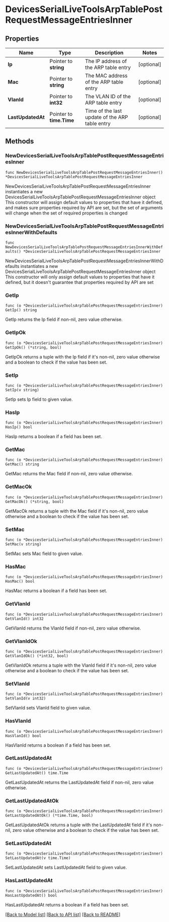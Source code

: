 # DevicesSerialLiveToolsArpTablePostRequestMessageEntriesInner

## Properties

Name | Type | Description | Notes
------------ | ------------- | ------------- | -------------
**Ip** | Pointer to **string** | The IP address of the ARP table entry | [optional] 
**Mac** | Pointer to **string** | The MAC address of the ARP table entry | [optional] 
**VlanId** | Pointer to **int32** | The VLAN ID of the ARP table entry | [optional] 
**LastUpdatedAt** | Pointer to **time.Time** | Time of the last update of the ARP table entry | [optional] 

## Methods

### NewDevicesSerialLiveToolsArpTablePostRequestMessageEntriesInner

`func NewDevicesSerialLiveToolsArpTablePostRequestMessageEntriesInner() *DevicesSerialLiveToolsArpTablePostRequestMessageEntriesInner`

NewDevicesSerialLiveToolsArpTablePostRequestMessageEntriesInner instantiates a new DevicesSerialLiveToolsArpTablePostRequestMessageEntriesInner object
This constructor will assign default values to properties that have it defined,
and makes sure properties required by API are set, but the set of arguments
will change when the set of required properties is changed

### NewDevicesSerialLiveToolsArpTablePostRequestMessageEntriesInnerWithDefaults

`func NewDevicesSerialLiveToolsArpTablePostRequestMessageEntriesInnerWithDefaults() *DevicesSerialLiveToolsArpTablePostRequestMessageEntriesInner`

NewDevicesSerialLiveToolsArpTablePostRequestMessageEntriesInnerWithDefaults instantiates a new DevicesSerialLiveToolsArpTablePostRequestMessageEntriesInner object
This constructor will only assign default values to properties that have it defined,
but it doesn't guarantee that properties required by API are set

### GetIp

`func (o *DevicesSerialLiveToolsArpTablePostRequestMessageEntriesInner) GetIp() string`

GetIp returns the Ip field if non-nil, zero value otherwise.

### GetIpOk

`func (o *DevicesSerialLiveToolsArpTablePostRequestMessageEntriesInner) GetIpOk() (*string, bool)`

GetIpOk returns a tuple with the Ip field if it's non-nil, zero value otherwise
and a boolean to check if the value has been set.

### SetIp

`func (o *DevicesSerialLiveToolsArpTablePostRequestMessageEntriesInner) SetIp(v string)`

SetIp sets Ip field to given value.

### HasIp

`func (o *DevicesSerialLiveToolsArpTablePostRequestMessageEntriesInner) HasIp() bool`

HasIp returns a boolean if a field has been set.

### GetMac

`func (o *DevicesSerialLiveToolsArpTablePostRequestMessageEntriesInner) GetMac() string`

GetMac returns the Mac field if non-nil, zero value otherwise.

### GetMacOk

`func (o *DevicesSerialLiveToolsArpTablePostRequestMessageEntriesInner) GetMacOk() (*string, bool)`

GetMacOk returns a tuple with the Mac field if it's non-nil, zero value otherwise
and a boolean to check if the value has been set.

### SetMac

`func (o *DevicesSerialLiveToolsArpTablePostRequestMessageEntriesInner) SetMac(v string)`

SetMac sets Mac field to given value.

### HasMac

`func (o *DevicesSerialLiveToolsArpTablePostRequestMessageEntriesInner) HasMac() bool`

HasMac returns a boolean if a field has been set.

### GetVlanId

`func (o *DevicesSerialLiveToolsArpTablePostRequestMessageEntriesInner) GetVlanId() int32`

GetVlanId returns the VlanId field if non-nil, zero value otherwise.

### GetVlanIdOk

`func (o *DevicesSerialLiveToolsArpTablePostRequestMessageEntriesInner) GetVlanIdOk() (*int32, bool)`

GetVlanIdOk returns a tuple with the VlanId field if it's non-nil, zero value otherwise
and a boolean to check if the value has been set.

### SetVlanId

`func (o *DevicesSerialLiveToolsArpTablePostRequestMessageEntriesInner) SetVlanId(v int32)`

SetVlanId sets VlanId field to given value.

### HasVlanId

`func (o *DevicesSerialLiveToolsArpTablePostRequestMessageEntriesInner) HasVlanId() bool`

HasVlanId returns a boolean if a field has been set.

### GetLastUpdatedAt

`func (o *DevicesSerialLiveToolsArpTablePostRequestMessageEntriesInner) GetLastUpdatedAt() time.Time`

GetLastUpdatedAt returns the LastUpdatedAt field if non-nil, zero value otherwise.

### GetLastUpdatedAtOk

`func (o *DevicesSerialLiveToolsArpTablePostRequestMessageEntriesInner) GetLastUpdatedAtOk() (*time.Time, bool)`

GetLastUpdatedAtOk returns a tuple with the LastUpdatedAt field if it's non-nil, zero value otherwise
and a boolean to check if the value has been set.

### SetLastUpdatedAt

`func (o *DevicesSerialLiveToolsArpTablePostRequestMessageEntriesInner) SetLastUpdatedAt(v time.Time)`

SetLastUpdatedAt sets LastUpdatedAt field to given value.

### HasLastUpdatedAt

`func (o *DevicesSerialLiveToolsArpTablePostRequestMessageEntriesInner) HasLastUpdatedAt() bool`

HasLastUpdatedAt returns a boolean if a field has been set.


[[Back to Model list]](../README.md#documentation-for-models) [[Back to API list]](../README.md#documentation-for-api-endpoints) [[Back to README]](../README.md)


